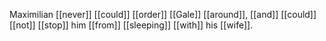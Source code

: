 Maximilian [[never]] [[could]] [[order]] [[Gale]] [[around]], [[and]] [[could]] [[not]] [[stop]] him [[from]] [[sleeping]] [[with]] his [[wife]].  
  